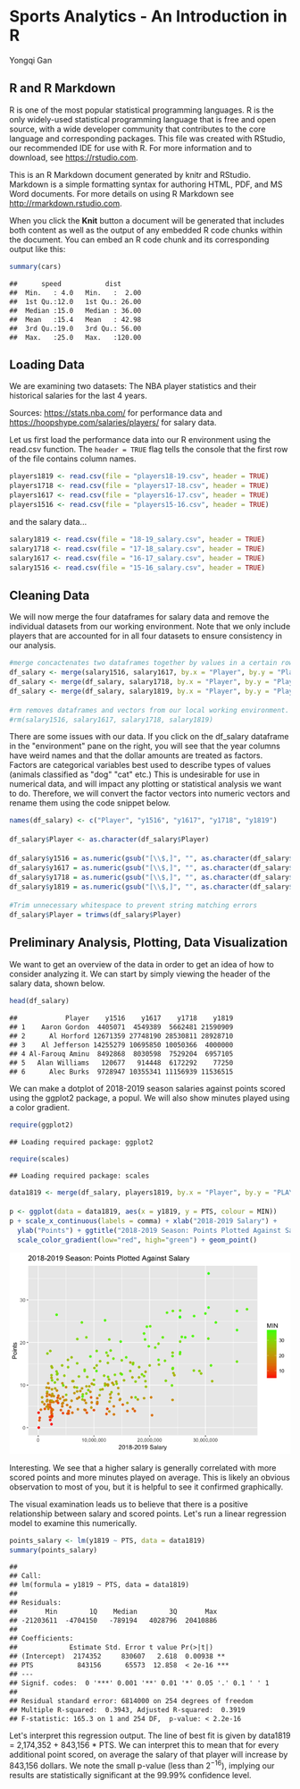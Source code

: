 Sports Analytics - An Introduction in R
================
Yongqi Gan

R and R Markdown
----------------

R is one of the most popular statistical programming languages. R is the only widely-used statistical programming language that is free and open source, with a wide developer community that contributes to the core language and corresponding packages. This file was created with RStudio, our recommended IDE for use with R. For more information and to download, see <https://rstudio.com>.

This is an R Markdown document generated by knitr and RStudio. Markdown is a simple formatting syntax for authoring HTML, PDF, and MS Word documents. For more details on using R Markdown see <http://rmarkdown.rstudio.com>.

When you click the **Knit** button a document will be generated that includes both content as well as the output of any embedded R code chunks within the document. You can embed an R code chunk and its corresponding output like this:

``` r
summary(cars)
```

    ##      speed           dist       
    ##  Min.   : 4.0   Min.   :  2.00  
    ##  1st Qu.:12.0   1st Qu.: 26.00  
    ##  Median :15.0   Median : 36.00  
    ##  Mean   :15.4   Mean   : 42.98  
    ##  3rd Qu.:19.0   3rd Qu.: 56.00  
    ##  Max.   :25.0   Max.   :120.00

Loading Data
------------

We are examining two datasets: The NBA player statistics and their historical salaries for the last 4 years.

Sources: <https://stats.nba.com/> for performance data and <https://hoopshype.com/salaries/players/> for salary data.

Let us first load the performance data into our R environment using the read.csv function. The `header = TRUE` flag tells the console that the first row of the file contains column names.

``` r
players1819 <- read.csv(file = "players18-19.csv", header = TRUE)
players1718 <- read.csv(file = "players17-18.csv", header = TRUE)
players1617 <- read.csv(file = "players16-17.csv", header = TRUE)
players1516 <- read.csv(file = "players15-16.csv", header = TRUE)
```

and the salary data...

``` r
salary1819 <- read.csv(file = "18-19_salary.csv", header = TRUE)
salary1718 <- read.csv(file = "17-18_salary.csv", header = TRUE)
salary1617 <- read.csv(file = "16-17_salary.csv", header = TRUE)
salary1516 <- read.csv(file = "15-16_salary.csv", header = TRUE)
```

Cleaning Data
-------------

We will now merge the four dataframes for salary data and remove the individual datasets from our working environment. Note that we only include players that are accounted for in all four datasets to ensure consistency in our analysis.

``` r
#merge concactenates two dataframes together by values in a certain row or column.
df_salary <- merge(salary1516, salary1617, by.x = "Player", by.y = "Player")
df_salary <- merge(df_salary, salary1718, by.x = "Player", by.y = "Player")
df_salary <- merge(df_salary, salary1819, by.x = "Player", by.y = "Player")

#rm removes dataframes and vectors from our local working environment.
#rm(salary1516, salary1617, salary1718, salary1819)
```

There are some issues with our data. If you click on the df\_salary dataframe in the "environment" pane on the right, you will see that the year columns have weird names and that the dollar amounts are treated as factors. Factors are categorical variables best used to describe types of values (animals classified as "dog" "cat" etc.) This is undesirable for use in numerical data, and will impact any plotting or statistical analysis we want to do. Therefore, we will convert the factor vectors into numeric vectors and rename them using the code snippet below.

``` r
names(df_salary) <- c("Player", "y1516", "y1617", "y1718", "y1819")

df_salary$Player <- as.character(df_salary$Player)

df_salary$y1516 = as.numeric(gsub("[\\$,]", "", as.character(df_salary$y1516)))
df_salary$y1617 = as.numeric(gsub("[\\$,]", "", as.character(df_salary$y1617)))
df_salary$y1718 = as.numeric(gsub("[\\$,]", "", as.character(df_salary$y1718)))
df_salary$y1819 = as.numeric(gsub("[\\$,]", "", as.character(df_salary$y1819)))

#Trim unnecessary whitespace to prevent string matching errors
df_salary$Player = trimws(df_salary$Player)
```

Preliminary Analysis, Plotting, Data Visualization
--------------------------------------------------

We want to get an overview of the data in order to get an idea of how to consider analyzing it. We can start by simply viewing the header of the salary data, shown below.

``` r
head(df_salary)
```

    ##            Player    y1516    y1617    y1718    y1819
    ## 1    Aaron Gordon  4405071  4549389  5662481 21590909
    ## 2      Al Horford 12671359 27748190 28530811 28928710
    ## 3    Al Jefferson 14255279 10695850 10050366  4000000
    ## 4 Al-Farouq Aminu  8492868  8030598  7529204  6957105
    ## 5   Alan Williams   120677   914448  6172292    77250
    ## 6      Alec Burks  9728947 10355341 11156939 11536515

We can make a dotplot of 2018-2019 season salaries against points scored using the ggplot2 package, a popul. We will also show minutes played using a color gradient.

``` r
require(ggplot2)
```

    ## Loading required package: ggplot2

``` r
require(scales)
```

    ## Loading required package: scales

``` r
data1819 <- merge(df_salary, players1819, by.x = "Player", by.y = "PLAYER")

p <- ggplot(data = data1819, aes(x = y1819, y = PTS, colour = MIN))
p + scale_x_continuous(labels = comma) + xlab("2018-2019 Salary") + 
  ylab("Points") + ggtitle("2018-2019 Season: Points Plotted Against Salary") + 
  scale_color_gradient(low="red", high="green") + geom_point()
```

![](Sports_Analytics_files/figure-markdown_github/unnamed-chunk-6-1.png)

Interesting. We see that a higher salary is generally correlated with more scored points and more minutes played on average. This is likely an obvious observation to most of you, but it is helpful to see it confirmed graphically.

The visual examination leads us to believe that there is a positive relationship between salary and scored points. Let's run a linear regression model to examine this numerically.

``` r
points_salary <- lm(y1819 ~ PTS, data = data1819)
summary(points_salary)
```

    ## 
    ## Call:
    ## lm(formula = y1819 ~ PTS, data = data1819)
    ## 
    ## Residuals:
    ##       Min        1Q    Median        3Q       Max 
    ## -21203611  -4704150   -789194   4028796  20410886 
    ## 
    ## Coefficients:
    ##             Estimate Std. Error t value Pr(>|t|)    
    ## (Intercept)  2174352     830607   2.618  0.00938 ** 
    ## PTS           843156      65573  12.858  < 2e-16 ***
    ## ---
    ## Signif. codes:  0 '***' 0.001 '**' 0.01 '*' 0.05 '.' 0.1 ' ' 1
    ## 
    ## Residual standard error: 6814000 on 254 degrees of freedom
    ## Multiple R-squared:  0.3943, Adjusted R-squared:  0.3919 
    ## F-statistic: 165.3 on 1 and 254 DF,  p-value: < 2.2e-16

Let's interpret this regression output. The line of best fit is given by data1819 = 2,174,352 + 843,156 \* PTS. We can interpret this to mean that for every additional point scored, on average the salary of that player will increase by 843,156 dollars. We note the small p-value (less than 2<sup>−16</sup>), implying our results are statistically significant at the 99.99% confidence level.

